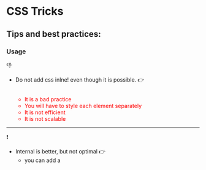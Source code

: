 # CSS Tricks 

## Tips and best practices:

### Usage

:-1:

* Do not add css inlne! even though it is possible. :point_right: <code> <div style="color:red"> </code>
    * It is a bad practice 
    * You will have to style each element separately
    * It is not efficient
    * It is not scalable

**************************

:exclamation:

* Internal is better, but not optimal :point_right: <code>  <style></style> </code>
    * you can add a <style> tag to the HTML where the elements will be styled, but it can only be used in one file
    * Which will make the the file larger

**************************

:thumbsup:

* External is the Best :point_right: <code> <link href="style.css"> </code>
    * Keeps the styles separate from HTML
    * Improve readability and reusability

